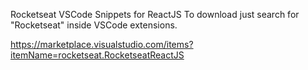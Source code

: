 Rocketseat VSCode Snippets for ReactJS
To download just search for "Rocketseat" inside VSCode extensions.

https://marketplace.visualstudio.com/items?itemName=rocketseat.RocketseatReactJS
